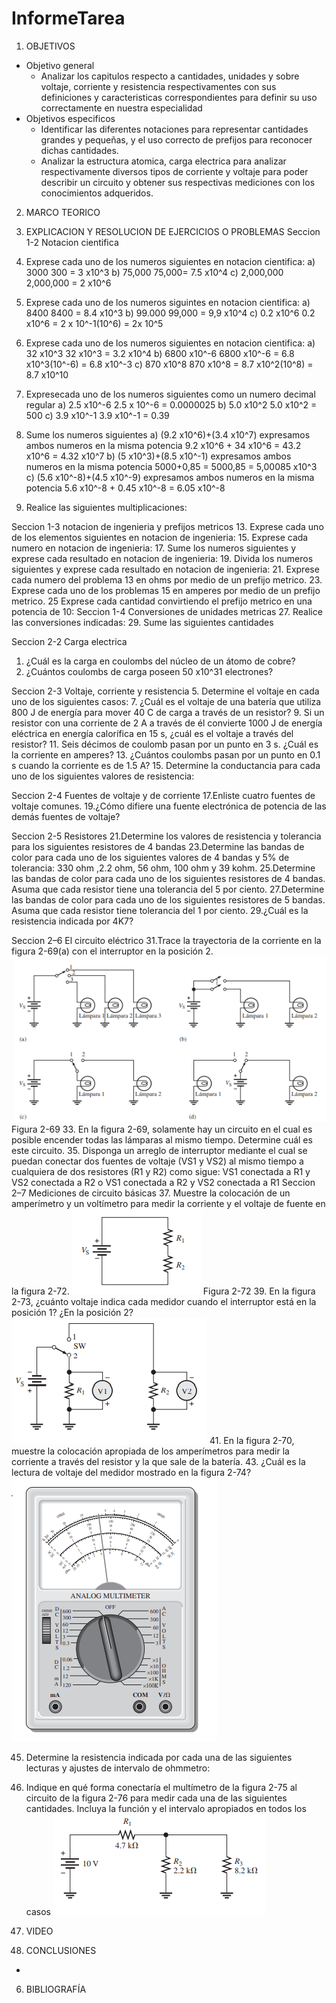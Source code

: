 # InformeTarea
1. OBJETIVOS 
* Objetivo general 
  * Analizar los capitulos respecto a cantidades, unidades y sobre voltaje, corriente y resistencia respectivamentes con sus definiciones y caracteristicas correspondientes para definir su uso correctamente en nuestra especialidad 
* Objetivos especificos
  * Identificar las diferentes notaciones para representar cantidades grandes y pequeñas, y el uso correcto de prefijos para reconocer dichas cantidades. 
  * Analizar la estructura atomica, carga electrica para analizar respectivamente diversos tipos de corriente y voltaje para poder describir un circuito y obtener sus respectivas mediciones con los conocimientos adqueridos. 

2. MARCO TEORICO

3. EXPLICACION Y RESOLUCION DE EJERCICIOS O PROBLEMAS
  Seccion 1-2 Notacion cientifica 
  1. Exprese cada uno de los numeros siguientes en notacion cientifica:
  a) 3000
  300 = 3 x10^3
  b) 75,000
  75,000= 7.5 x10^4
  c) 2,000,000
  2,000,000 = 2 x10^6
  3. Exprese cada uno de los numeros siguintes en notacion cientifica:
  a) 8400
  8400 = 8.4 x10^3
  b) 99.000
  99,000 = 9,9 x10^4
  c) 0.2 x10^6
  0.2 x10^6 = 2 x 10^-1(10^6)
            = 2x 10^5   
  5. Exprese cada uno de los numeros siguientes en notacion cientifica:
  a) 32 x10^3
  32 x10^3 = 3.2 x10^4
  b) 6800 x10^-6
  6800 x10^-6 = 6.8 x10^3(10^-6)
              = 6.8 x10^-3
  c) 870 x10^8
  870 x10^8 = 8.7 x10^2(10^8)
            = 8.7 x10^10
  7. Expresecada uno de los numeros siguientes como un numero decimal regular 
  a) 2.5 x10^-6
  2.5 x 10^-6 = 0.0000025
  b) 5.0 x10^2
  5.0 x10^2 = 500
  c) 3.9 x10^-1
  3.9 x10^-1 = 0.39
  9. Sume los numeros siguientes 
  a) (9.2 x10^6)+(3.4 x10^7)
  expresamos ambos numeros en la misma potencia 
  9.2 x10^6 + 34 x10^6 = 43.2 x10^6
                       = 4.32 x10^7
  b) (5 x10^3)+(8.5 x10^-1)
  expresamos ambos numeros en la misma potencia
  5000+0,85 = 5000,85
            = 5,00085 x10^3
  c) (5.6 x10^-8)+(4.5 x10^-9)
  expresamos ambos numeros en la misma potencia
  5.6 x10^-8 + 0.45 x10^-8 = 6.05 x10^-8
  11. Realice las siguientes multiplicaciones:

  Seccion 1-3 notacion de ingenieria y prefijos metricos
  13. Exprese cada uno de los elementos siguientes en notacion de ingenieria:
  15. Exprese cada numero en notacion de ingenieria: 
  17. Sume los numeros siguientes y exprese cada resultado en notacion de ingenieria:
  19. Divida los numeros siguientes y exprese cada resultado en notacion de ingenieria:
  21. Exprese cada numero del problema 13 en ohms por medio de un prefijo metrico.
  23. Exprese cada uno de los problemas 15 en amperes por medio de un prefijo metrico. 
  25 Exprese cada cantidad convirtiendo el prefijo metrico en una potencia de 10:
  Seccion 1-4 Conversiones de unidades metricas
  27. Realice las conversiones indicadas:
  29. Sume las siguientes cantidades

  Seccion 2-2 Carga electrica 
  1. ¿Cuál es la carga en coulombs del núcleo de un átomo de cobre?
  3. ¿Cuántos coulombs de carga poseen 50 x10^31 electrones?

  Seccion 2-3 Voltaje, corriente y resistencia 
  5. Determine el voltaje en cada uno de los siguientes casos:
  7. ¿Cuál es el voltaje de una batería que utiliza 800 J de energía para mover 40 C de   carga a través de
  un resistor?
  9. Si un resistor con una corriente de 2 A a través de él convierte 1000 J de energía   eléctrica en energía
  calorífica en 15 s, ¿cuál es el voltaje a través del resistor?
  11. Seis décimos de coulomb pasan por un punto en 3 s. ¿Cuál es la corriente en         amperes?
  13. ¿Cuántos coulombs pasan por un punto en 0.1 s cuando la corriente es de 1.5 A?
  15. Determine la conductancia para cada uno de los siguientes valores de resistencia: 

  Seccion 2-4 Fuentes de voltaje y de corriente
  17.Enliste cuatro fuentes de voltaje comunes.
  19.¿Cómo difiere una fuente electrónica de potencia de las demás fuentes de voltaje?

  Seccion 2-5 Resistores
  21.Determine los valores de resistencia y tolerancia para los siguientes resistores     de 4 bandas
  23.Determine las bandas de color para cada uno de los siguientes valores de 4 bandas   y 5% de tolerancia: 330 ohm ,2.2 ohm, 56 ohm, 100 ohm y 39 kohm.
  25.Determine las bandas de color para cada uno de los siguientes resistores de 4       bandas. Asuma que cada resistor tiene una tolerancia del 5 por ciento.
  27.Determine las bandas de color para cada uno de los siguientes resistores de 5       bandas. Asuma que cada resistor tiene tolerancia del 1 por ciento.
  29.¿Cuál es la resistencia indicada por 4K7?
  
  Seccion 2–6 El circuito eléctrico
  31.Trace la trayectoria de la corriente en la figura 2-69(a) con el interruptor en la   posición 2.
  ![](https://github.com/jlcastro5/InformeTarea/blob/e1726046c441b63189cae674c6d14e50fe61435c/circuito%202-69.PNG)
  Figura 2-69
  33. En la figura 2-69, solamente hay un circuito en el cual es posible encender todas las lámparas al mismo tiempo. Determine cuál es este circuito.
  35. Disponga un arreglo de interruptor mediante el cual se puedan conectar dos fuentes de voltaje (VS1 y VS2) al mismo tiempo a cualquiera de dos resistores (R1 y R2) como       sigue:
  VS1 conectada a R1 y VS2 conectada a R2
  o VS1 conectada a R2 y VS2 conectada a R1
  Seccion 2–7 Mediciones de circuito básicas
  37. Muestre la colocación de un amperímetro y un voltímetro para medir la corriente y el voltaje de 
  fuente en la figura 2-72.
  ![](https://github.com/jlcastro5/InformeTarea/blob/eb656492d25478f195673aed0c2b971d5f4ef39b/circuito%202-72.PNG)
  Figura 2-72
  39. En la figura 2-73, ¿cuánto voltaje indica cada medidor cuando el interruptor está en la posición 1?
  ¿En la posición 2?
  ![](https://github.com/jlcastro5/InformeTarea/blob/f146f2243eaeea37c6c28381f39bea987d1b6a85/circutio%202.73.PNG)
  41. En la figura 2-70, muestre la colocación apropiada de los amperímetros para medir la corriente a 
  través del resistor y la que sale de la batería.
  43. ¿Cuál es la lectura de voltaje del medidor mostrado en la figura 2-74?
  ![](https://github.com/jlcastro5/InformeTarea/blob/f146f2243eaeea37c6c28381f39bea987d1b6a85/274.PNG)
  
  45. Determine la resistencia indicada por cada una de las siguientes lecturas y ajustes de intervalo de
  ohmmetro:
  47. Indique en qué forma conectaría el multímetro de la figura 2-75 al circuito de la figura 2-76 para medir
  cada una de las siguientes cantidades. Incluya la función y el intervalo apropiados en todos los casos
  ![](https://github.com/jlcastro5/InformeTarea/blob/f146f2243eaeea37c6c28381f39bea987d1b6a85/276.PNG)
  
  
  
  
4. VIDEO

5. CONCLUSIONES

  *

6. BIBLIOGRAFÍA 
